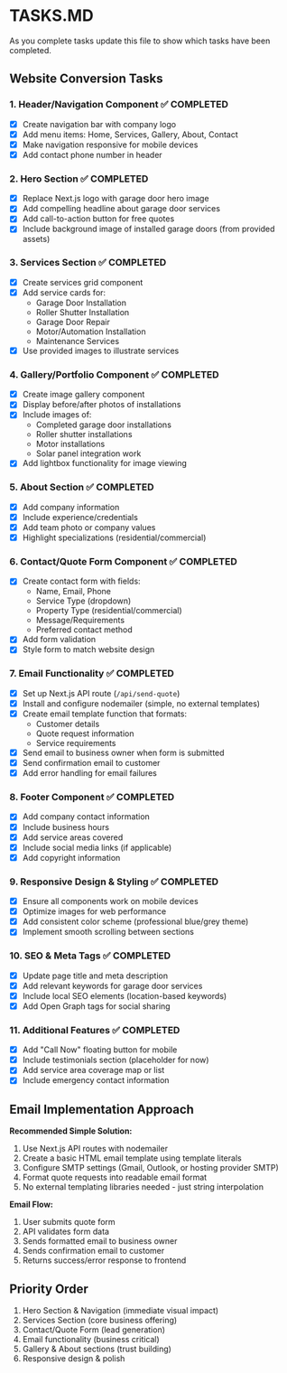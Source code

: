 # TASKS.MD

As you complete tasks update this file to show which tasks have been completed.

## Website Conversion Tasks

### 1. Header/Navigation Component ✅ COMPLETED

- [x] Create navigation bar with company logo
- [x] Add menu items: Home, Services, Gallery, About, Contact
- [x] Make navigation responsive for mobile devices
- [x] Add contact phone number in header

### 2. Hero Section ✅ COMPLETED

- [x] Replace Next.js logo with garage door hero image
- [x] Add compelling headline about garage door services
- [x] Add call-to-action button for free quotes
- [x] Include background image of installed garage doors (from provided assets)

### 3. Services Section ✅ COMPLETED

- [x] Create services grid component
- [x] Add service cards for:
  - Garage Door Installation
  - Roller Shutter Installation
  - Garage Door Repair
  - Motor/Automation Installation
  - Maintenance Services
- [x] Use provided images to illustrate services

### 4. Gallery/Portfolio Component ✅ COMPLETED

- [x] Create image gallery component
- [x] Display before/after photos of installations
- [x] Include images of:
  - Completed garage door installations
  - Roller shutter installations
  - Motor installations
  - Solar panel integration work
- [x] Add lightbox functionality for image viewing

### 5. About Section ✅ COMPLETED

- [x] Add company information
- [x] Include experience/credentials
- [x] Add team photo or company values
- [x] Highlight specializations (residential/commercial)

### 6. Contact/Quote Form Component ✅ COMPLETED

- [x] Create contact form with fields:
  - Name, Email, Phone
  - Service Type (dropdown)
  - Property Type (residential/commercial)
  - Message/Requirements
  - Preferred contact method
- [x] Add form validation
- [x] Style form to match website design

### 7. Email Functionality ✅ COMPLETED

- [x] Set up Next.js API route (`/api/send-quote`)
- [x] Install and configure nodemailer (simple, no external templates)
- [x] Create email template function that formats:
  - Customer details
  - Quote request information
  - Service requirements
- [x] Send email to business owner when form is submitted
- [x] Send confirmation email to customer
- [x] Add error handling for email failures

### 8. Footer Component ✅ COMPLETED

- [x] Add company contact information
- [x] Include business hours
- [x] Add service areas covered
- [x] Include social media links (if applicable)
- [x] Add copyright information

### 9. Responsive Design & Styling ✅ COMPLETED

- [x] Ensure all components work on mobile devices
- [x] Optimize images for web performance
- [x] Add consistent color scheme (professional blue/grey theme)
- [x] Implement smooth scrolling between sections

### 10. SEO & Meta Tags ✅ COMPLETED

- [x] Update page title and meta description
- [x] Add relevant keywords for garage door services
- [x] Include local SEO elements (location-based keywords)
- [x] Add Open Graph tags for social sharing

### 11. Additional Features ✅ COMPLETED

- [x] Add "Call Now" floating button for mobile
- [x] Include testimonials section (placeholder for now)
- [x] Add service area coverage map or list
- [x] Include emergency contact information

## Email Implementation Approach

**Recommended Simple Solution:**

1. Use Next.js API routes with nodemailer
2. Create a basic HTML email template using template literals
3. Configure SMTP settings (Gmail, Outlook, or hosting provider SMTP)
4. Format quote requests into readable email format
5. No external templating libraries needed - just string interpolation

**Email Flow:**

1. User submits quote form
2. API validates form data
3. Sends formatted email to business owner
4. Sends confirmation email to customer
5. Returns success/error response to frontend

## Priority Order

1. Hero Section & Navigation (immediate visual impact)
2. Services Section (core business offering)
3. Contact/Quote Form (lead generation)
4. Email functionality (business critical)
5. Gallery & About sections (trust building)
6. Responsive design & polish
